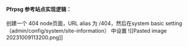 #### Pfrpsg 参考站点实现逻辑：
创建一个 404 node页面，URL alias 为 /404，然后在system basic setting（admin/config/system/site-information） 中设置
![[Pasted image 20231009113200.png]]
